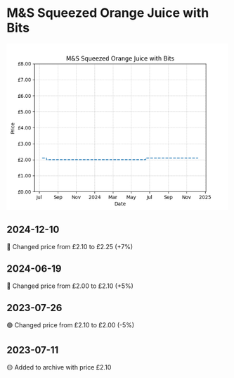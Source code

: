 # M&S Squeezed Orange Juice with Bits
![](charts/product-505309011.png)
## 2024-12-10
🔴 Changed price from £2.10 to £2.25 (+7%)
## 2024-06-19
🔴 Changed price from £2.00 to £2.10 (+5%)
## 2023-07-26
🟢 Changed price from £2.10 to £2.00 (-5%)
## 2023-07-11
🟡 Added to archive with price £2.10